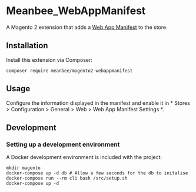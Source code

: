 # Meanbee_WebAppManifest

A Magento 2 extension that adds a [Web App Manifest](https://developer.mozilla.org/en-US/docs/Web/Manifest) to the store.

## Installation

Install this extension via Composer:

    composer require meanbee/magento2-webappmanifest

## Usage

Configure the information displayed in the manifest and enable it in * Stores > Configuration > General > Web > Web App Manifest Settings *.

## Development

### Setting up a development environment

A Docker development environment is included with the project:

    mkdir magento
    docker-compose up -d db # Allow a few seconds for the db to initalise
    docker-compose run --rm cli bash /src/setup.sh
    docker-compose up -d
